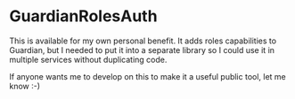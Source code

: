# GuardianRolesAuth

This is available for my own personal benefit.  It adds roles capabilities to Guardian, but I needed to put it into a separate library so I could use it in multiple services without duplicating code.

If anyone wants me to develop on this to make it a useful public tool, let me know :-)